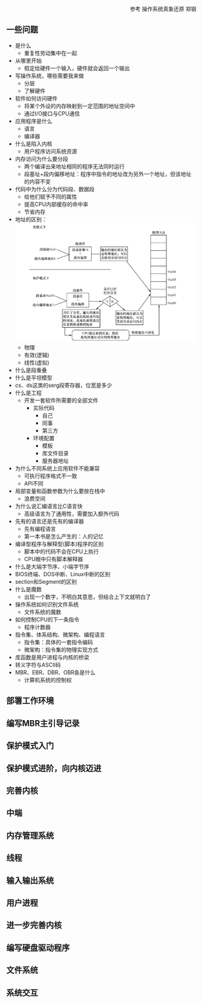 <p align="right">参考 操作系统真象还原 郑钢</p>

## 一些问题
- 是什么
    - 重复性劳动集中在一起
- 从哪里开始
    - 假定给硬件一个输入，硬件就会返回一个输出
- 写操作系统，哪些需要我来做
    - 分层
    - 了解硬件
- 软件如何访问硬件
    - 将某个外设的内存映射到一定范围的地址空间中
    - 通过I/O接口与CPU通信
- 应用程序是什么
    - 语言
    - 编译器
- 什么是陷入内核
    - 用户程序访问系统资源
- 内存访问为什么要分段
    - 两个编译出来地址相同的程序无法同时运行
    - 段基址+段内偏移地址：程序中指令的地址改为另外一个地址，但该地址的内容不变
- 代码中为什么分为代码段、数据段
    - 给他们赋予不同的属性
    - 提高CPU内部缓存的命中率
    - 节省内存
- 地址的区别：![地址](../PNG/location.PNG)
    - 物理
    - 有效(逻辑)
    - 线性(虚拟)
- 什么是段重叠
- 什么是平坦模型
- cs、ds这类的serg段寄存器，位宽是多少
- 什么是工程
    - 开发一套软件所需要的全部文件
        - 实际代码
            - 自己
            - 同事
            - 第三方
        - 环境配置
            - 模板
            - 库文件目录
            - 服务器地址
- 为什么不同系统上应用软件不能兼容
    - 可执行程序格式不一致
    - API不同
- 局部变量和函数参数为什么要放在栈中
    - 浪费空间
- 为什么说汇编语言比C语言快
    - 高级语言为了通用性，需要加入额外代码
- 先有的语言还是先有的编译器
    - 先有编程语言
    - 第一本书是怎么产生的：人的记忆
- 编译型程序与解释型(脚本)程序的区别
    - 脚本中的代码不会在CPU上执行
    - CPU眼中只有脚本解释器
- 什么是大端字节序、小端字节序
- BIOS终端、DOS中断、Linux中断的区别
- section和Segment的区别
- 什么是魔数
    - 出现一个数字，不明白其意思，但结合上下文就明白了
- 操作系统如何识别文件系统
    - 文件系统的魔数
- 如何控制CPU的下一条指令
    - 程序计数器
- 指令集、体系结构、微架构、编程语言
    - 指令集：具体的一套指令编码
    - 微架构：指令集的物理实现方式
- 库函数是用户进程与内核的桥梁
- 转义字符与ASCII码
- MBR、EBR、DBR、OBR各是什么
    - 计算机系统的控制权

## 部署工作环境

## 编写MBR主引导记录

## 保护模式入门

## 保护模式进阶，向内核迈进

## 完善内核

## 中端

## 内存管理系统

## 线程

## 输入输出系统

## 用户进程

## 进一步完善内核

## 编写硬盘驱动程序

## 文件系统

## 系统交互
